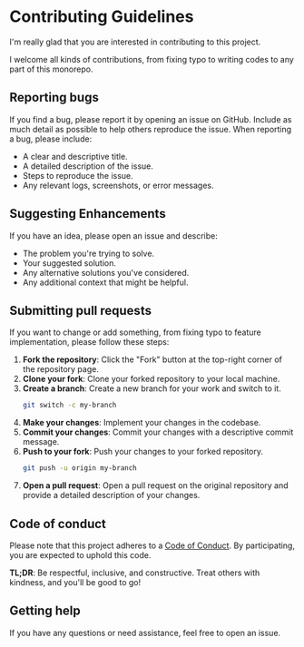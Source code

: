 # Contributing Guidelines

I'm really glad that you are interested in contributing to this project.

I welcome all kinds of contributions, from fixing typo to writing codes to any part of this monorepo.

## Reporting bugs

If you find a bug, please report it by opening an issue on GitHub. Include as much detail as possible to help others reproduce the issue. When reporting a bug, please include:

- A clear and descriptive title.
- A detailed description of the issue.
- Steps to reproduce the issue.
- Any relevant logs, screenshots, or error messages.

## Suggesting Enhancements

If you have an idea, please open an issue and describe:

- The problem you're trying to solve.
- Your suggested solution.
- Any alternative solutions you've considered.
- Any additional context that might be helpful.

## Submitting pull requests

If you want to change or add something, from fixing typo to feature implementation, please follow these steps:

1. **Fork the repository**: Click the "Fork" button at the top-right corner of the repository page.
2. **Clone your fork**: Clone your forked repository to your local machine.
3. **Create a branch**: Create a new branch for your work and switch to it.
   ```sh
   git switch -c my-branch
   ```
4. **Make your changes**: Implement your changes in the codebase.
5. **Commit your changes**: Commit your changes with a descriptive commit message.
6. **Push to your fork**: Push your changes to your forked repository.
   ```sh
   git push -u origin my-branch
   ```
7. **Open a pull request**: Open a pull request on the original repository and provide a detailed description of your changes.

## Code of conduct

Please note that this project adheres to a [Code of Conduct](https://github.com/ashutoshbw/neotoc/blob/main/CODE_OF_CONDUCT.md). By participating, you are expected to uphold this code.

**TL;DR**: Be respectful, inclusive, and constructive. Treat others with kindness, and you'll be good to go!

## Getting help

If you have any questions or need assistance, feel free to open an issue.
